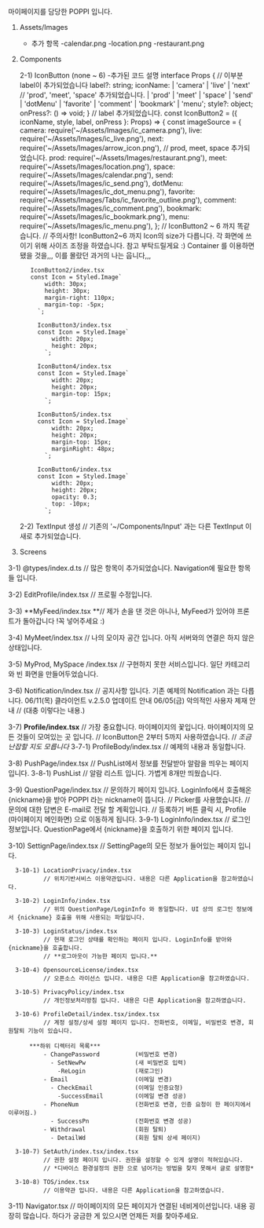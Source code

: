 마이페이지를 담당한 POPPI 입니다.

1. Assets/Images
    - 추가 항목
      -calendar.png
      -location.png
      -restaurant.png
     
2. Components

    2-1) IconButton (none ~ 6)
      -추가된 코드 설명
            interface Props {
              // 이부분 label이 추가되었습니다 
              label?: string;
              iconName:
                | 'camera'
                | 'live'
                | 'next'
                // 'prod', 'meet', 'space' 추가되었습니다.
                | 'prod'
                | 'meet'
                | 'space'
                | 'send'
                | 'dotMenu'
                | 'favorite'
                | 'comment'
                | 'bookmark'
                | 'menu';
              style?: object;
              onPress?: () => void;
            }
            // label 추가되었습니다.
            const IconButton2 = ({ iconName, style, label, onPress }: Props) => {
              const imageSource = {
                camera: require('~/Assets/Images/ic_camera.png'),
                live: require('~/Assets/Images/ic_live.png'),
                next: require('~/Assets/Images/arrow_icon.png'),
                // prod, meet, space 추가되었습니다.
                prod: require('~/Assets/Images/restaurant.png'),
                meet: require('~/Assets/Images/location.png'),
                space: require('~/Assets/Images/calendar.png'),
                send: require('~/Assets/Images/ic_send.png'),
                dotMenu: require('~/Assets/Images/ic_dot_menu.png'),
                favorite: require('~/Assets/Images/Tabs/ic_favorite_outline.png'),
                comment: require('~/Assets/Images/ic_comment.png'),
                bookmark: require('~/Assets/Images/ic_bookmark.png'),
                menu: require('~/Assets/Images/ic_menu.png'),
              };
          // IconButton2 ~ 6 까지 똑같습니다.
          // 주의사항! IconButton2~6 까지 Icon의 size가 다릅니다. 각 화면에 쓰이기 위해 사이즈 조정을 하였습니다. 참고 부탁드릴게요 :)
                      Container 를 이용하면 됐을 것을,,, 이를 몰랐던 과거의 나는 웁니다,,,
          
          IconButton2/index.tsx
          const Icon = Styled.Image`
              width: 30px;
              height: 30px;
              margin-right: 110px;
              margin-top: -5px;
            `;
            
            IconButton3/index.tsx
            const Icon = Styled.Image`
                width: 20px;
                height: 20px;
              `;
              
            IconButton4/index.tsx
            const Icon = Styled.Image`
                width: 20px;
                height: 20px;
                margin-top: 15px;
              `;
              
            IconButton5/index.tsx
            const Icon = Styled.Image`
                width: 20px;
                height: 20px;
                margin-top: 15px;
                marginRight: 48px;
              `;
            
            IconButton6/index.tsx
            const Icon = Styled.Image`
                width: 20px;
                height: 20px;
                opacity: 0.3;
                top: -10px;
              `;
       
     2-2) TextInput 생성
     // 기존의 '~/Components/Input' 과는 다른 TextInput 이 새로 추가되었습니다.

3. Screens

  3-1) @types/index.d.ts
      // 많은 항목이 추가되었습니다. Navigation에 필요한 항목들 입니다.
  
  3-2) EditProfile/index.tsx
      // 프로필 수정입니다.
      
  3-3) **MyFeed/index.tsx
      **// 제가 손을 댄 것은 아니나, MyFeed가 있어야 프론트가 돌아갑니다 !꼭 넣어주세요 :)
    
  3-4) MyMeet/index.tsx
      // 나의 모이자 공간 입니다. 아직 서버와의 연결은 하지 않은 상태입니다.
      
  3-5) MyProd, MySpace /index.tsx
      // 구현하지 못한 서비스입니다. 일단 카테고리와 빈 화면을 만들어두었습니다.
      
  3-6) Notification/index.tsx
      // 공지사항 입니다. 기존 예제의 Notification 과는 다릅니다.
      <LabelContainer>
        <Label>06/11(목) 클라이언트 v.2.5.0 업데이트 안내</Label>
      </LabelContainer>
      <LabelContainer>
        <Label>06/05(금) 악의적인 사용자 제재 안내</Label>
      </LabelContainer>
      // (대충 이렇다는 내용.)
      
  3-7) **Profile/index.tsx**
      // 가장 중요합니다. 마이페이지의 꽃입니다. 마이페이지의 모든 것들이 모여있는 곳 입니다.
      // IconButton은 2부터 5까지 사용하였습니다.
      // *조금 난잡할 지도 모릅니다*
      3-7-1) ProfileBody/index.tsx
              // 예제의 내용과 동일합니다.
              
  3-8) PushPage/index.tsx
      // PushList에서 정보를 전달받아 알람을 띄우는 페이지 입니다.
      3-8-1) PushList
              // 알람 리스트 입니다. 가볍게 8개만 띄웠습니다.
              
  3-9) QuestionPage/index.tsx
      // 문의하기 페이지 입니다. LoginInfo에서 호출해온 {nickname}을 받아 POPPI 라는 nickname이 뜹니다.
      // Picker를 사용했습니다.
      // 문의에 대한 답변은 E-mail로 전달 할 계획입니다.
      // 등록하기 버튼 클릭 시, Profile (마이페이지 메인화면) 으로 이동하게 됩니다.
      3-9-1) LoginInfo/index.tsx
              // 로그인 정보입니다. QuestionPage에서 {nickname}을 호출하기 위한 페이지 입니다.

  3-10) SettignPage/index.tsx
        // SettingPage의 모든 정보가 들어있는 페이지 입니다. 
        
      3-10-1) LocationPrivacy/index.tsx
              // 위치기반서비스 이용약관입니다. 내용은 다른 Application을 참고하였습니다.
              
      3-10-2) LoginInfo/index.tsx
              // 위의 QuestionPage/LoginInfo 와 동일합니다. UI 상의 로그인 정보에서 {nickname} 호출을 위해 사용되는 파일입니다.
              
      3-10-3) LoginStatus/index.tsx
              // 현재 로그인 상태를 확인하는 페이지 입니다. LoginInfo를 받아와 {nickname}을 호출합니다.
              // **로그아웃이 가능한 페이지 입니다.**
              
      3-10-4) OpensourceLicense/index.tsx
              // 오픈소스 라이선스 입니다. 내용은 다른 Application을 참고하였습니다.
              
      3-10-5) PrivacyPolicy/index.tsx
              // 개인정보처리방침 입니다. 내용은 다른 Application을 참고하였습니다.
              
      3-10-6) ProfileDetail/index.tsx/index.tsx
              // 계정 설정/상세 설정 페이지 입니다. 전화번호, 이메일, 비밀번호 변경, 회원탈퇴 기능이 있습니다.
              
          ***하위 디렉터리 목록***
              - ChangePassword          (비밀번호 변경)
                - SetNewPw              (새 비밀번호 입력)
                  -ReLogin              (재로그인)
              - Email                   (이메일 변경)
                - CheckEmail            (이메일 인증요청)
                  -SuccessEmail         (이메일 변경 성공)
              - PhoneNum                (전화번호 변경, 인증 요청이 한 페이지에서 이루어짐.)
                - SuccessPn             (전화번호 변경 성공)
              - Withdrawal              (회원 탈퇴)
                - DetailWd              (회원 탈퇴 상세 페이지)
                
      3-10-7) SetAuth/index.tsx/index.tsx
              // 권한 설정 페이지 입니다. 권한을 설정할 수 있게 설명이 적혀있습니다. 
              // *디바이스 환경설정의 권한 으로 넘어가는 방법을 찾지 못해서 글로 설명함*
              
      3-10-8) TOS/index.tsx
              // 이용약관 입니다. 내용은 다른 Application을 참고하였습니다.
  
  3-11) Navigator.tsx
        // 마이페이지의 모든 페이지가 연결된 네비게이션입니다. 내용 굉장히 많습니다. 하다가 궁금한 게 있으시면 언제든 저를 찾아주세요.
